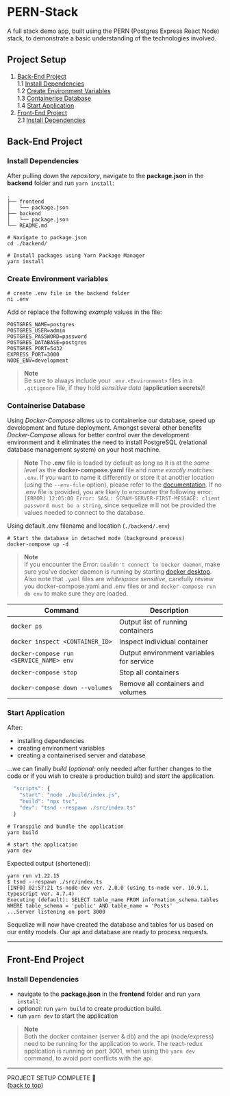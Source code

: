 # PERN-Stack
A full stack demo app, built using the PERN (Postgres Express React Node) stack, to demonstrate a basic understanding of the technologies involved.

## Project Setup
1. [Back-End Project](#back-end-project)    
  1.1 [Install Dependencies](#install-dependencies)  
  1.2 [Create Environment Variables](#environment-variables)  
  1.3 [Containerise Database](#containerise-database)  
  1.4 [Start Application](#start-application) 
2. [Front-End Project](#front-end-project)  
  2.1 [Install Dependencies](#install-dependencies)  
  
## Back-End Project


### Install Dependencies
After pulling down the *repository*, navigate to the **package.json** in the **backend** folder and run `yarn install`:
```
.
├── frontend
│   └── package.json
├── backend
│   └── package.json
└── README.md
```
```pwsh
# Navigate to package.json
cd ./backend/

# Install packages using Yarn Package Manager
yarn install
```


### Create Environment variables



```pwsh
# create .env file in the backend folder
ni .env
```

Add or replace the following *example* values in the file:
```
POSTGRES_NAME=postgres
POSTGRES_USER=admin
POSTGRES_PASSWORD=password
POSTGRES_DATABASE=postgres
POSTGRES_PORT=5432
EXPRESS_PORT=3000
NODE_ENV=development
``` 

>**Note**  
> Be sure to always include your `.env.<Environment>` files in a `.gitignore` file, if they hold *sensitive data* (**application secrets**)!


### Containerise Database
Using *Docker-Compose* allows us to containerise our database, speed up development and future deployment. Amongst several other benefits *Docker-Compose* allows for better control over the development environment and it eliminates the need to install PostgreSQL (relational database management system) on your host machine.

>**Note**
> The **.env** file is loaded by default as long as it is at the *same level* as the **docker-compose.yaml** file and *name exactly matches*: `.env`. If you want to name it differently or store it at another location (using the `--env-file` option), please refer to the [documentation](https://docs.docker.com/compose/environment-variables/#using-the---env-file--option). If no .env file is provided, you are likely to encounter the following error:`[ERROR] 12:05:00 Error: SASL: SCRAM-SERVER-FIRST-MESSAGE: client password must be a string`, since sequelize will not be provided the values needed to connect to the database.

Using default .env filename and location (`./backend/.env`)
```pwsh
# Start the database in detached mode (background process)
docker-compose up -d
```

>**Note**  
>If you encounter the *Error*: `Couldn't connect to Docker daemon`, make sure you've docker daemon is running by starting [docker desktop](https://www.docker.com/products/docker-desktop/). Also note that `.yaml` files are *whitespace sensitive*, carefully review you docker-compose.yaml and .env files or and `docker-compose run db env` to make sure they are loaded. 


| Command                                 | Description                               |
|-----------------------------------------|-------------------------------------------|
| `docker ps`                             | Output list of running containers         |
| `docker inspect <CONTAINER_ID>`         | Inspect individual container              |
| `docker-compose run <SERVICE_NAME> env` | Output environment variables for service  |
| `docker-compose stop`                   | Stop all containers                       |
| `docker-compose down --volumes`         | Remove all containers and volumes         |


### Start Application
After: 
- installing dependencies  
- creating environment variables  
- creating a containerised server and database  

...we can finally *build* (*optional*: only needed after further changes to the code or if you wish to create a production build) and *start* the application.

```js
  "scripts": {
    "start": "node ./build/index.js",
    "build": "npx tsc",
    "dev": "tsnd --respawn ./src/index.ts"
  }
```

```pwsh
# Transpile and bundle the application
yarn build

# start the application
yarn dev
```

Expected output (shortened):
```
yarn run v1.22.15
$ tsnd --respawn ./src/index.ts
[INFO] 02:57:21 ts-node-dev ver. 2.0.0 (using ts-node ver. 10.9.1, typescript ver. 4.7.4)
Executing (default): SELECT table_name FROM information_schema.tables WHERE table_schema = 'public' AND table_name = 'Posts'
...Server listening on port 3000
```

Sequelize will now have created the database and tables for us based on our entity models. Our api and database are ready to process requests. 

---

## Front-End Project

### Install Dependencies

- navigate to the **package.json** in the **frontend** folder and run `yarn install`:
- *optional*: run `yarn build` to create production build.
- run `yarn dev` to start the application

>**Note**  
> Both the docker container (server & db) and the api (node/express) need to be running for the application to work. The react-redux application is running on port 3001, when using the `yarn dev` command, to avoid port conflicts with the api.

---
PROJECT SETUP COMPLETE :tada:   
([back to top](#pern-stack))

